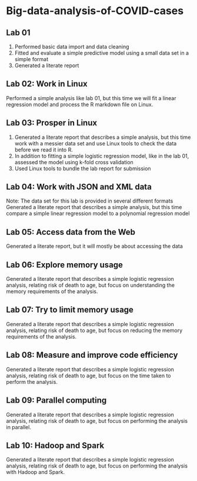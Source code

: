 # Big-data-analysis-of-COVID-cases

## Lab 01
1. Performed basic data import and data cleaning
2. Fitted and evaluate a simple predictive model using a small data set in a simple format
3. Generated a literate report

## Lab 02: Work in Linux
Performed a simple analysis like lab 01, but this time we will fit a linear regression model and process the R markdown file on Linux.

## Lab 03: Prosper in Linux
1. Generated a literate report that describes a simple analysis, but this time work with a messier data set and use Linux tools to check the data before we read it into R.
2. In addition to fitting a simple logistic regression model, like in the lab 01, assessed the model using k-fold cross validation
3. Used Linux tools to bundle the lab report for submission

## Lab 04: Work with JSON and XML data 
Note: The data set for this lab is provided in several different formats
Generated a literate report that describes a simple analysis, but this time compare a simple linear regression model to a polynomial regression model

## Lab 05: Access data from the Web
Generated a literate report, but it will mostly be about accessing the data

## Lab 06: Explore memory usage
Generated a literate report that describes a simple logistic regression analysis, relating risk of death to age, but focus on understanding the memory requirements of the analysis.

## Lab 07: Try to limit memory usage
Generated a literate report that describes a simple logistic regression analysis, relating risk of death to age, but focus on reducing the memory requirements of the analysis.

## Lab 08: Measure and improve code efficiency
Generated a literate report that describes a simple logistic regression analysis, relating risk of death to age, but focus on the time taken to perform the analysis.

## Lab 09: Parallel computing
Generated a literate report that describes a simple logistic regression analysis, relating risk of death to age, but focus on performing the analysis in parallel.

## Lab 10: Hadoop and Spark
Generated a literate report that describes a simple logistic regression analysis, relating risk of death to age, but focus on performing the analysis with Hadoop and Spark.
